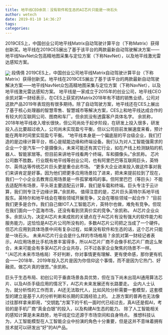```yaml
---
title: 地平线CEO余凯：没有软件和生态的AI芯片只能是一块石头
author: wetech
date: 2019-01-10 14:36:27
tags: 
categories: 
---
```

2019CES上，中国创业公司地平线Matrix自动驾驶计算平台（下称Matrix）获得创新奖。地平线在2019CES展出了基于该平台的两款最新自动驾驶解决方案——地平线NavNet众包高精地图采集与定位方案（下称NavNet），以及地平线激光雷达感知方案。
<!-- more -->
<img align="center" border="0" src="https://imgcdn.yicai.com/uppics/images/2019/01/90c5de3170b165cabeffe4315d93143e.jpg" />
段倩倩
2019CES上，中国创业公司地平线Matrix自动驾驶计算平台（下称Matrix）获得创新奖。地平线在2019CES展出了基于该平台的两款最新自动驾驶解决方案——地平线NavNet众包高精地图采集与定位方案（下称NavNet），以及地平线激光雷达感知方案。
地平线是一家成立于2015年的创业公司，地平线CEO余凯对第一财经表示，在CES上获奖的Matrix2018年有不错的销售业绩，公司对这款产品2019年表现抱有很多期待。除了自动驾驶方案，地平线还在CES上展出了基于核心处理器的智慧零售、智慧城市等解决方案，CES上和地平线达成合作的有较大的互联网公司、图商和车厂。但余凯没有透露客户具体名字。
余凯称，2018年地平线收入增长很快，但公司尚处于起步阶段，在研发上投入很多，研发投入占比要超过收入，公司尚未实现盈亏平衡，但以公司目前发展速度来看，预计能在两年时间里实现盈亏平衡。
“地平线本身是一个偏底层的平台级企业，我们打造的是边缘计算平台，核心是赋能边缘和终端设备。我们认为对人工智能强需求的企业一个是汽车一个是摄像头，未来可能还有其它行业，如在产线上检测缺陷的机器人、智能家居等。但目前来讲地平线看两个终端，车和摄像头。”余凯称。
芯片公司数不胜数。行业既有地平线等创业公司，也有阿里巴巴等互联网巨头，英特尔、英伟达等传统芯片巨头更是重仓此市场。
“更多大企业进来投入做这件事对我们来讲肯定是好事。因为他们把更多应用场景拉了进来，把未来提前拉到了现在，我们一个小企业去教育应用场景是一件孤掌难鸣的事。但阿里巴巴（等巨头）不能去适配所有场景，平头哥主要适配云计算，我们是车载和终端。巨头专注于云计算，我们则专注于边缘计算。”余凯称。
值得注意的是，芯片巨头英特尔系地平线股东。英特尔和地平线会在哪些领域开展竞争，又会在哪些领域一起合作？
“目前我们更多是合作。我们自己做IOT人工智能芯片，英特尔也做，难免有竞争。但现在我们面向一个蓝海市场，还没有看到货真价实的竞争。”余凯称。
AI芯片企业众多。余凯认为，决定AI芯片未来成败的关键点在于AI芯片有没有强大的软件能力和服务能力，这恰恰是AI芯片公司所没有的，多数AI芯片公司把之当成了一个硬件。但芯片应用到具体场景中间有复杂过程，如果没有软件和生态的话，这个芯片只能是一块石头。
未来AI芯片行业会是什么样的市场格局？余凯对第一财经记者表示，AI应用场景比手机场景丰富得多，所以AI芯片厂商不会像手机芯片厂商这么聚合，未来可能会有多家AI芯片企业共存，只不过各家企业聚焦的场景不一样。
“（AI芯片未来市场格局）不好判断，你对事情更有理解、更有使命感，那你更有机会——2018年、2019年投入芯片是因为你信仰这个事情，而不是因为它热门、好融资。做芯片真的很苦。”余凯称。
 
 
巨头于生态布局、初创公司于垂直场景各具优势，但在当下尚未出现AI通用算法芯片、以及AI杀手级应用的情况下，AI芯片未来发展还有长路要走。
业内人士认为，就分析性的工作而言，AI还无法取代人，比如风险分析需要一套模型，这套模型的建立是基于人的分析判断和长期的实践经验上的。
上游方案的普再也无法像过往那样拿来即用，“交钥匙”方案下的千机一面时代已经过去，真AI还是假AI，考验的是手机厂商“真金白银”的投入，以及构建AI生态的能力。
除了人工智能相关的感知计算是未来趋势，地平线定位还源于市场空间和自身特点。
推想科技认为，人工智能模型在人工智能企业中扮演的角色十分重要，但是这并不意味着拥有技术就可以研发出“好”的AI产品。
